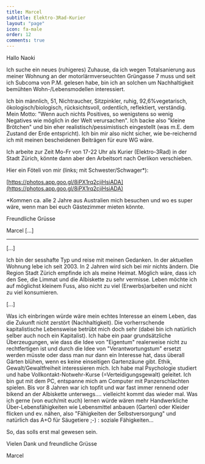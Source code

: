 ```yaml
---
title: Marcel
subtitle: Elektro-3Rad-Kurier
layout: "page"
icon: fa-male
order: 12
comments: true
---
```


Hallo Naoki 

Ich suche ein neues (ruhigeres) Zuhause, da ich wegen Totalsanierung aus meiner Wohnung an der motorlärmverseuchten Grüngasse 7 muss und seit ich Subcoma von P.M. gelesen habe, bin ich an solchen um Nachhaltigkeit bemühten Wohn-/Lebensmodellen interessiert. 

Ich bin männlich, 51, Nichtraucher, Sitzpinkler, ruhig, 92,6%vegetarisch, ökologisch/biologisch, rücksichtsvoll, ordentlich, reflektiert, verständig. Mein Motto: "Wenn auch nichts Positives, so wenigstens so wenig Negatives wie möglich in der Welt verursachen". Ich backe also "kleine Brötchen" und bin eher realistisch/pessimistisch eingestellt (was m.E. dem Zustand der Erde entspricht). Ich bin mir also nicht sicher, wie be-reichernd ich mit meinen bescheidenen Beiträgen für eure WG wäre. 

Ich arbeite zur Zeit Mo-Fr von 17-22 Uhr als Kurier (Elektro-3Rad) in der Stadt Zürich, könnte dann aber den Arbeitsort nach Oerlikon verschieben. 

Hier ein Föteli von mir (links; mit Schwester/Schwager*): 

[https://photos.app.goo.gl/8iPX1rq2cjiHsiADA](https://photos.app.goo.gl/8iPX1rq2cjiHsiADA) 



*Kommen ca. alle 2 Jahre aus Australien mich besuchen und wo es super wäre, wenn man bei euch Gästezimmer mieten könnte. 



Freundliche Grüsse 



Marcel [...]

---

[...]

Ich bin der sesshafte Typ und reise mit meinen Gedanken. In der aktuellen Wohnung lebe ich seit 2003. In 2 Jahren wird sich bei mir nichts ändern. Die Region Stadt Zürich empfinde ich als meine Heimat. Möglich wäre, dass ich den See, die Limmat und die Albiskette zu sehr vermisse. Leben möchte ich auf möglichst kleinem Fuss, also nicht zu viel (Erwerbs)arbeiten und nicht zu viel konsumieren.

[...]

Was ich einbringen würde wäre mein echtes Interesse an einem Leben, das die Zukunft nicht zerstört (Nachhaltigkeit). Die vorherrschende kapitalistische Lebensweise betrübt mich doch sehr (dabei bin ich natürlich selber auch noch ein Kapitalist). Ich habe ein paar grundsätzliche Überzeugungen, wie dass die Idee von "Eigentum" realerweise nicht zu rechtfertigen ist und durch die Idee von "Verantwortungstum" ersetzt werden müsste oder dass man nur dann ein Interesse hat, dass überall Gärten blühen, wenn es keine einseitigen Gartenzäune gibt.
Ethik, Gewalt/Gewaltfreiheit interessieren mich. Ich habe mal Psychologie studiert und habe Vollkontakt-Notwehr-Kurse (=Verteidigungsgewalt) geleitet. Ich bin gut mit dem PC, entspanne mich am Computer mit Panzerschlachten spielen. Bis vor 8 Jahren war ich topfit und war fast immer rennend oder bikend an der Albiskette unterwegs.... vielleicht kommt das wieder mal.
Was ich gerne (von euch/mit euch) lernen würde wären mehr Handwerkliche Über-Lebensfähigkeiten wie Lebensmittel anbauen (Garten) oder Kleider flicken und ev. nähen, also "Fähigkeiten der Selbstversorgung" und natürlich das A+O für Säugetiere ;-) : soziale Fähigkeiten...

So, das solls erst mal gewesen sein.

Vielen Dank und freundliche Grüsse

Marcel
